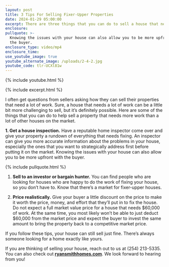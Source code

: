 ```yaml
---
layout: post
title: 3 Tips For Selling Fixer-Upper Properties
date: 2024-01-29 05:00:00
excerpt: There are three things that you can do to sell a house that needs work.
enclosure:
pullquote: >-
  Knowing the issues with your house can also allow you to be more upfront with
  the buyer.
enclosure_type: video/mp4
enclosure_time:
use_youtube_image: true
youtube_alternate_image: /uploads/2-4-2.jpg
youtube_code: tlr-UCXl81w
---
```

{% include youtube.html %}

{% include excerpt.html %}

I often get questions from sellers asking how they can sell their properties that need a lot of work. Sure, a house that needs a lot of work can be a little bit more challenging to sell, but it’s definitely possible. Here are some of the things that you can do to help sell a property that needs more work than a lot of other houses on the market.

**1\. Get a house inspection.** Have a reputable home inspector come over and give your property a rundown of everything that needs fixing. An inspector can give you more accurate information about the problems in your house, especially the ones that you want to strategically address first before putting it on the market. Knowing the issues with your house can also allow you to be more upfront with the buyer.

{% include pullquote.html %}

1. **Sell to an investor or bargain hunter.** You can find people who are looking for houses who are happy to do the work of fixing your house, so you don’t have to. Know that there’s a market for fixer-upper houses.

1. **Price realistically.** Give your buyer a little discount on the price to make it worth the price, money, and effort that they’ll put in to fix the house. Do not expect a full market value price for a house that needs $60,000 of work. At the same time, you most likely won’t be able to just deduct $60,000 from the market price and expect the buyer to invest the same amount to bring the property back to a competitive market price.

If you follow these tips, your house can still sell just fine. There’s always someone looking for a home exactly like yours.

If you are thinking of selling your house, reach out to us at (254) 213-5335. You can also check out **[ryansmithhomes.com](https://www.ryansmithhomes.com/)**. We look forward to hearing from you!